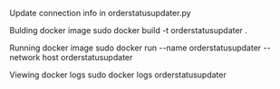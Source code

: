 Update connection info in orderstatusupdater.py

Bulding docker image
sudo docker build -t orderstatusupdater .

Running docker image
sudo docker run --name orderstatusupdater --network host orderstatusupdater

Viewing docker logs
sudo docker logs orderstatusupdater
